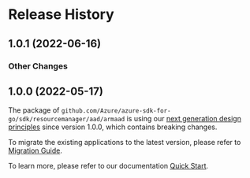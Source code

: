 # Release History

## 1.0.1 (2022-06-16)
### Other Changes


## 1.0.0 (2022-05-17)

The package of `github.com/Azure/azure-sdk-for-go/sdk/resourcemanager/aad/armaad` is using our [next generation design principles](https://azure.github.io/azure-sdk/general_introduction.html) since version 1.0.0, which contains breaking changes.

To migrate the existing applications to the latest version, please refer to [Migration Guide](https://aka.ms/azsdk/go/mgmt/migration).

To learn more, please refer to our documentation [Quick Start](https://aka.ms/azsdk/go/mgmt).
